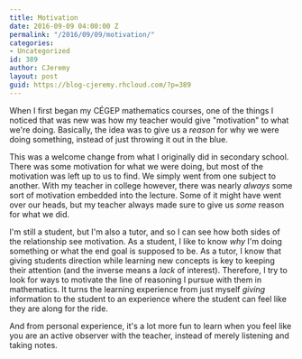 ```yaml
---
title: Motivation
date: 2016-09-09 04:00:00 Z
permalink: "/2016/09/09/motivation/"
categories:
- Uncategorized
id: 389
author: CJeremy
layout: post
guid: https://blog-cjeremy.rhcloud.com/?p=389
---
```


When I first began my CÉGEP mathematics courses, one of the things I noticed that was new was how my teacher would give "motivation" to what we're doing. Basically, the idea was to give us a _reason_ for why we were doing something, instead of just throwing it out in the blue.

This was a welcome change from what I originally did in secondary school. There was some motivation for what we were doing, but most of the motivation was left up to us to find. We simply went from one subject to another. With my teacher in college however, there was nearly _always_ some sort of motivation embedded into the lecture. Some of it might have went over our heads, but my teacher always made sure to give us _some_ reason for what we did.

I'm still a student, but I'm also a tutor, and so I can see how both sides of the relationship see motivation. As a student, I like to know _why_ I'm doing something or what the end goal is supposed to be. As a tutor, I know that giving students direction while learning new concepts is key to keeping their attention (and the inverse means a _lack_ of interest). Therefore, I try to look for ways to motivate the line of reasoning I pursue with them in mathematics. It turns the learning experience from just myself _giving_ information to the student to an experience where the student can feel like they are along for the ride.

And from personal experience, it's a lot more fun to learn when you feel like you are an active observer with the teacher, instead of merely listening and taking notes.
